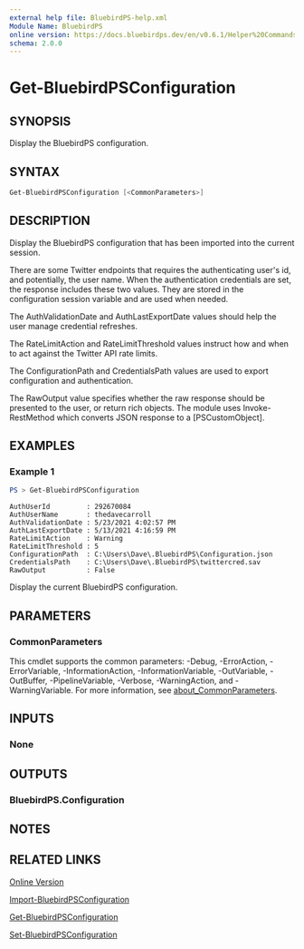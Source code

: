 ```yaml
---
external help file: BluebirdPS-help.xml
Module Name: BluebirdPS
online version: https://docs.bluebirdps.dev/en/v0.6.1/Helper%20Commands/Get-BluebirdPSConfiguration
schema: 2.0.0
---
```


# Get-BluebirdPSConfiguration

## SYNOPSIS

Display the BluebirdPS configuration.

## SYNTAX

```powershell
Get-BluebirdPSConfiguration [<CommonParameters>]
```

## DESCRIPTION

Display the BluebirdPS configuration that has been imported into the current session.

There are some Twitter endpoints that requires the authenticating user's id, and potentially, the user name.
When the authentication credentials are set, the response includes these two values.
They are stored in the configuration session variable and are used when needed.

The AuthValidationDate and AuthLastExportDate values should help the user manage credential refreshes.

The RateLimitAction and RateLimitThreshold values instruct how and when to act against the Twitter API rate limits.

The ConfigurationPath and CredentialsPath values are used to export configuration and authentication.

The RawOutput value specifies whether the raw response should be presented to the user, or return rich objects.
The module uses Invoke-RestMethod which converts JSON response to a [PSCustomObject].

## EXAMPLES

### Example 1

```powershell
PS > Get-BluebirdPSConfiguration
```

```text
AuthUserId         : 292670084
AuthUserName       : thedavecarroll
AuthValidationDate : 5/23/2021 4:02:57 PM
AuthLastExportDate : 5/13/2021 4:16:59 PM
RateLimitAction    : Warning
RateLimitThreshold : 5
ConfigurationPath  : C:\Users\Dave\.BluebirdPS\Configuration.json
CredentialsPath    : C:\Users\Dave\.BluebirdPS\twittercred.sav
RawOutput          : False
```

Display the current BluebirdPS configuration.

## PARAMETERS

### CommonParameters

This cmdlet supports the common parameters: -Debug, -ErrorAction, -ErrorVariable, -InformationAction, -InformationVariable, -OutVariable, -OutBuffer, -PipelineVariable, -Verbose, -WarningAction, and -WarningVariable. For more information, see [about_CommonParameters](http://go.microsoft.com/fwlink/?LinkID=113216).

## INPUTS

### None

## OUTPUTS

### BluebirdPS.Configuration

## NOTES

## RELATED LINKS

[Online Version](https://docs.bluebirdps.dev/en/v0.6.1/Helper%20Commands/Export-BluebirdPSConfiguration)

[Import-BluebirdPSConfiguration](https://docs.bluebirdps.dev/en/v0.6.1/Helper%20Commands/Import-BluebirdPSConfiguration)

[Get-BluebirdPSConfiguration](https://docs.bluebirdps.dev/en/v0.6.1/Helper%20Commands/Get-BluebirdPSConfiguration)

[Set-BluebirdPSConfiguration](https://docs.bluebirdps.dev/en/v0.6.1/Helper%20Commands/Set-BluebirdPSConfiguration)